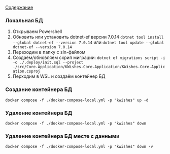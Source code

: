 [Содержание](Содержание.md)

### Локальная БД
1. Открываем Powershell
2. Обновить или установить dotnet-ef версии 7.0.14
   `dotnet tool install --global dotnet-ef --version 7.0.14` или `dotnet tool update --global dotnet-ef --version 7.0.14`
3. Переходим в папку с sln-файлом
4. Создаём/обновляем скрип миграции: `dotnet ef migrations script -i -o ./.deploy/init.sql --project ./src/Core.Application/KWishes.Core.Application/KWishes.Core.Application.csproj`
5. Перходим в WSL и создаём контейнер БД

### Создание контейнера БД
`docker compose -f ./docker-compose-local.yml -p "kwishes" up -d`

### Удаление контейнера БД
`docker compose -f ./docker-compose-local.yml -p "kwishes" down`

### Удаление контейнера БД месте с данными
`docker compose -f ./docker-compose-local.yml -p "kwishes" down -v`